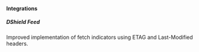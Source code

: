 #### Integrations
##### DShield Feed
Improved implementation of fetch indicators using ETAG and Last-Modified headers.
